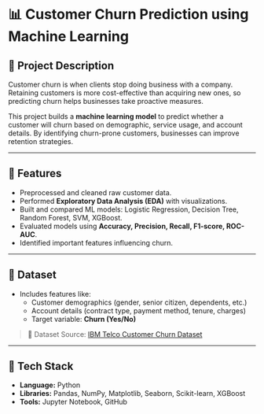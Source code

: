 # 📊 Customer Churn Prediction using Machine Learning

## 🔹 Project Description
Customer churn is when clients stop doing business with a company. Retaining customers is more cost-effective than acquiring new ones, so predicting churn helps businesses take proactive measures.  

This project builds a **machine learning model** to predict whether a customer will churn based on demographic, service usage, and account details. By identifying churn-prone customers, businesses can improve retention strategies.

---

## 🔹 Features
- Preprocessed and cleaned raw customer data.  
- Performed **Exploratory Data Analysis (EDA)** with visualizations.  
- Built and compared ML models: Logistic Regression, Decision Tree, Random Forest, SVM, XGBoost.  
- Evaluated models using **Accuracy, Precision, Recall, F1-score, ROC-AUC**.  
- Identified important features influencing churn.  

---

## 🔹 Dataset
- Includes features like:  
  - Customer demographics (gender, senior citizen, dependents, etc.)  
  - Account details (contract type, payment method, tenure, charges)  
  - Target variable: **Churn (Yes/No)**  

> 📌 Dataset Source: [IBM Telco Customer Churn Dataset](https://www.kaggle.com/blastchar/telco-customer-churn)  

---

## 🔹 Tech Stack
- **Language:** Python  
- **Libraries:** Pandas, NumPy, Matplotlib, Seaborn, Scikit-learn, XGBoost  
- **Tools:** Jupyter Notebook, GitHub  


